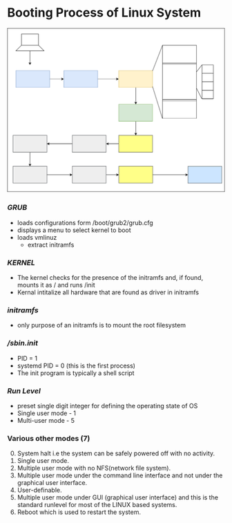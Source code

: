 # Booting Process of Linux System

![Booting Process](booting.drawio.svg)



### ***GRUB***
- loads configurations form /boot/grub2/grub.cfg
- displays a menu to select kernel to boot
- loads vmlinuz
    - extract initramfs

### ***KERNEL***
- The kernel checks for the presence of the initramfs and, if found, mounts it as / and runs /init
- Kernal intitalize all hardware that are found as driver in initramfs

### ***initramfs***
- only purpose of an initramfs is to mount the root filesystem

### ***/sbin.init***
- PID = 1
- systemd PID = 0 (this is the first process)
- The init program is typically a shell script

### ***Run Level***
- preset single digit integer for defining the operating state of OS
- Single user mode - 1
- Multi-user mode - 5
### Various other modes (7)
0.  System halt i.e the system can be safely powered off with no activity.
1.  Single user mode.
2.  Multiple user mode with no NFS(network file system).
3.  Multiple user mode under the command line interface and not under the graphical user interface.
4.  User-definable.
5.  Multiple user mode under GUI (graphical user interface) and this is the standard runlevel for most of the LINUX based systems.
6.  Reboot which is used to restart the system.
